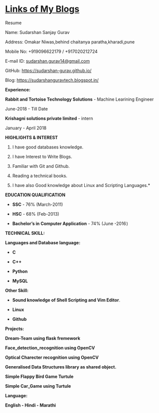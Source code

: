 # [Links of My Blogs](https://sudarshan-gurav.github.io/link)

Resume

Name:        Sudarshan Sanjay Gurav

Address:     Omakar Niwas,behind chaitanya paratha,kharadi,pune

Mobile No:  +919096622179 / +917020212724

E-mail ID:  sudarshan.gurav14@gmail.com

GitHub:     https://sudarshan-gurav.github.io/

Blog:       https://sudarshanguravtech.blogspot.in/

**Experience:**

**Rabbit and Tortoise Technology Solutions** - Machine Learining Engineer

June-2018 - Till Date

**Krishagni solutions private limited** - intern

January - April 2018 

**HIGHLIGHTS & INTEREST**

1. I have good databases knowledge.

2. I have Interest to Write Blogs.

3. Familiar with Git and Github.

4. Reading a technical books.

5. I have also Good knowledge about Linux and Scripting Languages.*

**EDUCATION QUALIFICATION**

* **SSC** - 76%  (March-2011)

* **HSC** - 68% (Feb-2013)

* **Bachelor’s in Computer Application** - 74%  (June -2016 )

**TECHNICAL SKILL:**

**Languages and Database language:**

* **C**	

* **C++**		

* **Python**	

* **MySQL**

**Other Skill:**

* **Sound knowledge of Shell Scripting and Vim Editor**.

* **Linux**

* **Github**


**Projects:**

**Dream-Team using flask fremework**

**Face_detection_recognition using OpenCV**

**Optical Charecter recognition using OpenCV**

**Generalised Data Structures library as shared object.**

**Simple Flappy Bird Game Turtule**

**Simple Car_Game using Turtule**

**Language:**

**English - Hindi - Marathi**

